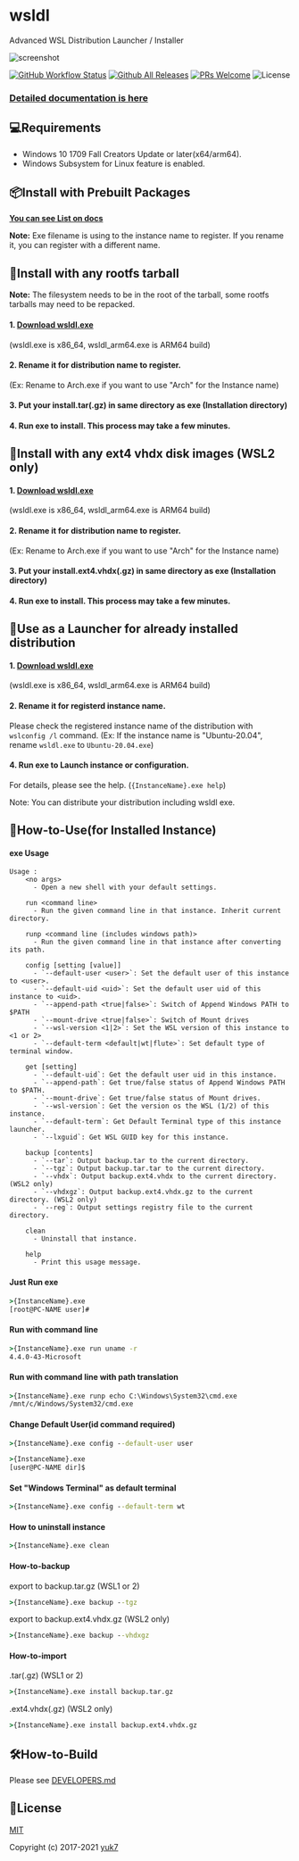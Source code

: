 # wsldl
Advanced WSL Distribution Launcher / Installer


![screenshot](https://raw.githubusercontent.com/wiki/yuk7/wsldl/img/Arch_Alpine_Cent.png)

[![GitHub Workflow Status](https://img.shields.io/github/workflow/status/yuk7/wsldl/Continuous%20Integration?logo=GitHub&style=flat-square)](https://github.com/yuk7/wsldl/actions?query=workflow%3A%22Continuous-Integration%22)
[![Github All Releases](https://img.shields.io/github/downloads/yuk7/wsldl/total.svg?style=flat-square)](https://github.com/yuk7/wsldl/releases/latest)
[![PRs Welcome](https://img.shields.io/badge/PRs-welcome-brightgreen.svg?style=flat-square)](http://makeapullrequest.com)
![License](https://img.shields.io/github/license/yuk7/wsldl.svg?style=flat-square)


### [Detailed documentation is here](https://git.io/wsldl-doc)

## 💻Requirements
* Windows 10 1709 Fall Creators Update or later(x64/arm64).
* Windows Subsystem for Linux feature is enabled.

## 📦Install with Prebuilt Packages
[**You can see List on docs**](https://wsldl-pg.github.io/docs/Using-wsldl/#distros)

**Note:**
Exe filename is using to the instance name to register.
If you rename it, you can register with a different name.


## 🔧Install with any rootfs tarball

**Note:**
The filesystem needs to be in the root of the tarball, some rootfs tarballs may need to be repacked.

#### 1. [Download wsldl.exe](https://github.com/yuk7/wsldl/releases/latest)
(wsldl.exe is x86_64, wsldl_arm64.exe is ARM64 build)
#### 2. Rename it for distribution name to register.
(Ex: Rename to Arch.exe if you want to use "Arch" for the Instance name)
#### 3. Put your install.tar(.gz) in same directory as exe (Installation directory)
#### 4. Run exe to install. This process may take a few minutes.

## 🔧Install with any ext4 vhdx disk images (WSL2 only)
#### 1. [Download wsldl.exe](https://github.com/yuk7/wsldl/releases/latest)
(wsldl.exe is x86_64, wsldl_arm64.exe is ARM64 build)
#### 2. Rename it for distribution name to register.
(Ex: Rename to Arch.exe if you want to use "Arch" for the Instance name)
#### 3. Put your install.ext4.vhdx(.gz) in same directory as exe (Installation directory)
#### 4. Run exe to install. This process may take a few minutes.

## 🔗Use as a Launcher for already installed distribution
#### 1. [Download wsldl.exe](https://github.com/yuk7/wsldl/releases/latest)
(wsldl.exe is x86_64, wsldl_arm64.exe is ARM64 build)
#### 2. Rename it for registerd instance name.
Please check the registered instance name of the distribution with `wslconfig /l` command.
(Ex: If the instance name is "Ubuntu-20.04", rename `wsldl.exe` to `Ubuntu-20.04.exe`)
#### 4. Run exe to Launch instance or configuration.
For details, please see the help. (`{InstanceName}.exe help`)

Note: You can distribute your distribution including wsldl exe.

## 📝How-to-Use(for Installed Instance)
#### exe Usage
```
Usage :
    <no args>
      - Open a new shell with your default settings.

    run <command line>
      - Run the given command line in that instance. Inherit current directory.

    runp <command line (includes windows path)>
      - Run the given command line in that instance after converting its path.

    config [setting [value]]
      - `--default-user <user>`: Set the default user of this instance to <user>.
      - `--default-uid <uid>`: Set the default user uid of this instance to <uid>.
      - `--append-path <true|false>`: Switch of Append Windows PATH to $PATH
      - `--mount-drive <true|false>`: Switch of Mount drives
      - `--wsl-version <1|2>`: Set the WSL version of this instance to <1 or 2>
      - `--default-term <default|wt|flute>`: Set default type of terminal window.

    get [setting]
      - `--default-uid`: Get the default user uid in this instance.
      - `--append-path`: Get true/false status of Append Windows PATH to $PATH.
      - `--mount-drive`: Get true/false status of Mount drives.
      - `--wsl-version`: Get the version os the WSL (1/2) of this instance.
      - `--default-term`: Get Default Terminal type of this instance launcher.
      - `--lxguid`: Get WSL GUID key for this instance.

    backup [contents]
      - `--tar`: Output backup.tar to the current directory.
      - `--tgz`: Output backup.tar.tar to the current directory.
      - `--vhdx`: Output backup.ext4.vhdx to the current directory. (WSL2 only)
      - `--vhdxgz`: Output backup.ext4.vhdx.gz to the current directory. (WSL2 only)
      - `--reg`: Output settings registry file to the current directory.

    clean
      - Uninstall that instance.

    help
      - Print this usage message.
```


#### Just Run exe
```cmd
>{InstanceName}.exe
[root@PC-NAME user]#
```

#### Run with command line
```cmd
>{InstanceName}.exe run uname -r
4.4.0-43-Microsoft
```

#### Run with command line with path translation
```cmd
>{InstanceName}.exe runp echo C:\Windows\System32\cmd.exe
/mnt/c/Windows/System32/cmd.exe
```

#### Change Default User(id command required)
```cmd
>{InstanceName}.exe config --default-user user

>{InstanceName}.exe
[user@PC-NAME dir]$
```

#### Set "Windows Terminal" as default terminal
```cmd
>{InstanceName}.exe config --default-term wt
```

#### How to uninstall instance
```cmd
>{InstanceName}.exe clean

```

#### How-to-backup
export to backup.tar.gz (WSL1 or 2)
```cmd
>{InstanceName}.exe backup --tgz
```
export to backup.ext4.vhdx.gz  (WSL2 only)
```cmd
>{InstanceName}.exe backup --vhdxgz
```

#### How-to-import
.tar(.gz)  (WSL1 or 2)
```cmd
>{InstanceName}.exe install backup.tar.gz
```
.ext4.vhdx(.gz)  (WSL2 only)
```cmd
>{InstanceName}.exe install backup.ext4.vhdx.gz
```




## 🛠How-to-Build
Please see [DEVELOPERS.md](DEVELOPERS.md)

## 📄License
[MIT](LICENSES.md)

Copyright (c) 2017-2021 [yuk7](https://github.com/yuk7)
